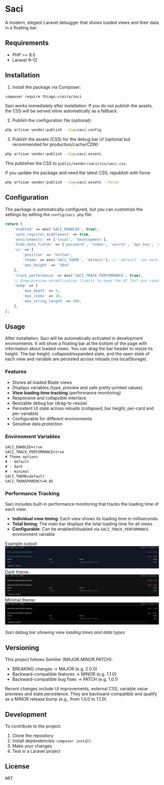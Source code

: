 # Saci

A modern, elegant Laravel debugger that shows loaded views and their data in a floating bar.

## Requirements

- PHP >= 8.0
- Laravel 9–12

## Installation

1. Install the package via Composer:
```bash
composer require thiago-vieira/saci
```

Saci works immediately after installation. If you do not publish the assets, the CSS will be served inline automatically as a fallback.

2. Publish the configuration file (optional):
```bash
php artisan vendor:publish --tag=saci-config
```

3. Publish the assets (CSS) for the debug bar UI (optional but recommended for production/cache/CDN):
```bash
php artisan vendor:publish --tag=saci-assets
```
This publishes the CSS to `public/vendor/saci/css/saci.css`.

If you update the package and need the latest CSS, republish with force:
```bash
php artisan vendor:publish --tag=saci-assets --force
```

## Configuration

The package is automatically configured, but you can customize the settings by editing the `config/saci.php` file:

```php
return [
    'enabled' => env('SACI_ENABLED', true),
    'auto_register_middleware' => true,
    'environments' => ['local', 'development'],
    'hide_data_fields' => ['password', 'token', 'secret', 'api_key', 'credentials'],
    'ui' => [
        'position' => 'bottom',
        'theme' => env('SACI_THEME', 'default'), // 'default' (ex-dark), 'dark' (ex-minimal), 'minimal'
        'max_height' => '30vh'
    ],
    'track_performance' => env('SACI_TRACK_PERFORMANCE', true),
    // Dump/preview normalization (limits to keep the UI fast and readable)
    'dump' => [
        'max_depth' => 5,
        'max_items' => 10,
        'max_string_length' => 200,
    ],
];
```

## Usage

After installation, Saci will be automatically activated in development environments. It will show a floating bar at the bottom of the page with information about loaded views.
You can drag the bar header to resize its height. The bar height, collapsed/expanded state, and the open state of each view and variable are persisted across reloads (via localStorage).

### Features

- Shows all loaded Blade views
- Displays variables (type, preview and safe pretty-printed values)
- **View loading time tracking** (performance monitoring)
- Responsive and collapsible interface
- Resizable debug bar (drag-to-resize)
- Persistent UI state across reloads (collapsed, bar height, per-card and per-variable)
- Configurable for different environments
- Sensitive data protection

### Environment Variables

```env
SACI_ENABLED=true
SACI_TRACK_PERFORMANCE=true
# Theme options
# - default
# - dark
# - minimal
SACI_THEME=default
SACI_TRANSPARENCY=0.85
```

### Performance Tracking

Saci includes built-in performance monitoring that tracks the loading time of each view:

- **Individual view timing**: Each view shows its loading time in milliseconds
- **Total timing**: The main bar displays the total loading time for all views
- **Configurable**: Can be enabled/disabled via `SACI_TRACK_PERFORMANCE` environment variable

Example output:
![Saci Debug Bar](https://github.com/thiagomrvieira/saci/blob/main/src/assets/images/saci-default.png)
Dark theme:
![Saci Debug Bar](https://github.com/thiagomrvieira/saci/blob/main/src/assets/images/saci-dark.png)
Minimal theme:
![Saci Debug Bar](https://github.com/thiagomrvieira/saci/blob/main/src/assets/images/saci-minimal.png)

*Saci debug bar showing view loading times and data types*

## Versioning

This project follows SemVer (MAJOR.MINOR.PATCH):
- BREAKING changes → MAJOR (e.g. 2.0.0)
- Backward-compatible features → MINOR (e.g. 1.1.0)
- Backward-compatible bug fixes → PATCH (e.g. 1.0.1)

Recent changes include UI improvements, external CSS, variable value previews and state persistence. They are backward-compatible and qualify as a MINOR release bump (e.g., from 1.0.0 to 1.1.0).

## Development

To contribute to the project:

1. Clone the repository
2. Install dependencies: `composer install`
3. Make your changes
4. Test in a Laravel project

## License

MIT
